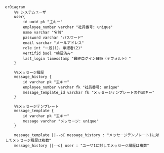 <!-- 
ER図
  editor起動コマンド:
    docker run --name mermaid_editor -d -p 9000:80 ghcr.io/mermaid-js/mermaid-live-editor
-->

```mermaid
erDiagram
    %% システムユーザ
    user{
        id uuid pk "主キー"
        employee_number varchar "社員番号: unique"
        name varchar "名前"
        password varchar "パスワード"
        email varchar "メールアドレス"
        role int "一般(1)、承認者(2)"
        vertifid bool "検証済み"
        last_login timesstamp "最終ログイン日時（デフォルト）"
    }

    %%メッセージ履歴
    message_history {
        id varchar pk "主キー"
        employee_number varchar fk "社員番号: unique"
        message_template_id varchar fk "メッセージテンプレートの外部キー"
    }

    %%メッセージテンプレート
    message_template {
        id varchar pk "主キー"
        message varchar "メッセージ: unique"
    }

    message_template ||--o{ message_history : "メッセージテンプレート1に対してメッセージ履歴は複数"
    message_history ||--o{ user : "ユーザ1に対してメッセージ履歴は複数"
```